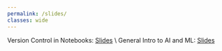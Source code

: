 ```yaml
---
permalink: /slides/
classes: wide
---
```


<!-- 📃 You can find my [Resume](https://drive.google.com/file/d/1a20srnBPEXdMic148lRYL2j6VwIg_88H/view?usp=sharing) here. -->

Version Control in Notebooks: [Slides](https://drive.google.com/file/d/1a20srnBPEXdMic148lRYL2j6VwIg_88H/view?usp=sharing)
\\
General Intro to AI and ML: [Slides](https://docs.google.com/presentation/d/1ltF0cIXjOP8egsJLsITFNt2JGhCjCCeybrVnRQ7YzfE/edit?usp=sharing)

